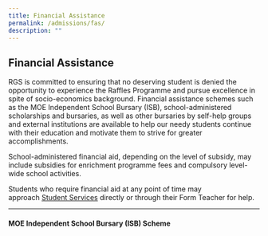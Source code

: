 ```yaml
---
title: Financial Assistance
permalink: /admissions/fas/
description: ""
---
```

## Financial Assistance

RGS is committed to ensuring that no deserving student is denied the opportunity to experience the Raffles Programme and pursue excellence in spite of socio-economics background. Financial assistance schemes such as the MOE Independent School Bursary (ISB), school-administered scholarships and bursaries, as well as other bursaries by self-help groups and external institutions are available to help our needy students continue with their education and motivate them to strive for greater accomplishments.   

School-administered financial aid, depending on the level of subsidy, may include subsidies for enrichment programme fees and compulsory level-wide school activities.   

Students who require financial aid at any point of time may approach [Student Services](mailto:rgs_studentservices@schools.gov.sg) directly or through their Form Teacher for help.

---

#### MOE Independent School Bursary (ISB) Scheme

